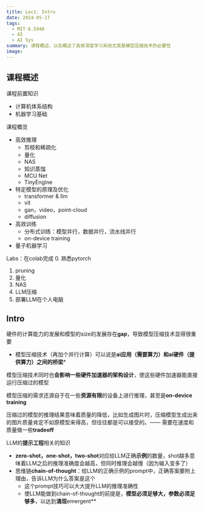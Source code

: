 ```yaml
---
title: Lec1: Intro
date: 2024-05-17
tags:
  - MIT-6.5940
  - AI
  - AI Sys
summary: 课程概述，以及概述了高效深度学习系统尤其是模型压缩技术的必要性
image:
---
```

## 课程概述

课程前置知识
- 计算机体系结构
- 机器学习基础

课程概览
- 高效推理
	- 剪枝和稀疏化
	- 量化
	- NAS
	- 知识蒸馏
	- MCU Net
	- TinyEngine
- 特定模型的原理及优化
	- transformer & llm
	- vit
	- gan，video，point-cloud
	- diffusion
- 高效训练
	- 分布式训练：模型并行，数据并行，流水线并行
	- on-device training
- 量子机器学习

Labs：在colab完成
0. 熟悉pytorch
1. pruning
2. 量化
3. NAS
4. LLM压缩
5. 部署LLM在个人电脑

## Intro

硬件的计算能力的发展和模型的size的发展存在**gap**，导致模型压缩技术显得很重要
- 模型压缩技术（再加个并行计算）可以说是**ai应用（需要算力）和ai硬件（提供算力）之间的桥梁***

模型压缩技术同时也**会影响一些硬件加速器的架构设计**，使这些硬件加速器能直接运行压缩过的模型

模型压缩的需求还源自于在一些**资源有限**的设备上进行推理，甚至是**on-device training**

压缩过的模型的推理结果意味着质量的降低，比如生成图片时，压缩模型生成出来的图片质量肯定不如原模型来得高，但往往都是可以接受的。—— 需要在速度和质量做一些**tradeoff**

LLM的**提示工程**相关的知识
- **zero-shot，one-shot，two-shot**对应给LLM正确**示例**的数量，shot越多意味着LLM之后的推理准确度会越高，但同时推理会越慢（因为输入变多了）
- 思维链**chain-of-thought**：给LLM的正确示例的prompt中，正确答案要附上理由，告诉LLM为什么答案是这个
	- 这个prompt技巧可以大大提升LLM的推理准确性
	- 使LLM能做到chain-of-thought的前提是，**模型必须足够大，参数必须足够多**，以达到**涌现**emergent**



